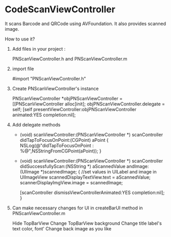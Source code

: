# CodeScanViewController
It scans Barcode and QRCode using AVFoundation. It also provides scanned image.

How to use it?

1) Add files in your project :

    PNScanViewController.h and PNScanViewController.m

2) import file

    #import "PNScanViewController.h" 

3)  Create PNScanViewController's instance 

    PNScanViewController *objPNScanViewController = [[PNScanViewController alloc]init];
    objPNScanViewController.delegate = self;
    [self presentViewController:objPNScanViewController animated:YES completion:nil];

4) Add delegate methods

    - (void) scanViewController:(PNScanViewController *) scanController didTapToFocusOnPoint:(CGPoint) aPoint
    {
       NSLog(@"didTapToFocusOnPoint : %@",NSStringFromCGPoint(aPoint));
    }
    
    - (void) scanViewController:(PNScanViewController *) scanController didSuccessfullyScan:(NSString *) aScannedValue andImage:(UIImage *)scannedImage;
    {
       //set values in UILabel and image in UIImageView
       scannedDisplayTextView.text = aScannedValue;
       scannerDisplayImgView.image = scannedImage;
    
       [scanController dismissViewControllerAnimated:YES completion:nil];
    }

5) Can make necessary changes for UI in createBarUI method in PNScanViewController.m
 
    Hide TopBarView 
    Change TopBarView background
    Change title label's text color, font'
    Change back image as you like
   

